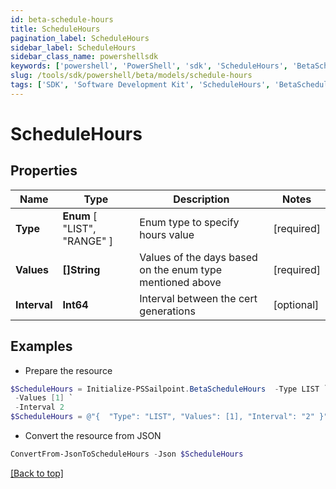 ```yaml
---
id: beta-schedule-hours
title: ScheduleHours
pagination_label: ScheduleHours
sidebar_label: ScheduleHours
sidebar_class_name: powershellsdk
keywords: ['powershell', 'PowerShell', 'sdk', 'ScheduleHours', 'BetaScheduleHours'] 
slug: /tools/sdk/powershell/beta/models/schedule-hours
tags: ['SDK', 'Software Development Kit', 'ScheduleHours', 'BetaScheduleHours']
---
```



# ScheduleHours

## Properties

Name | Type | Description | Notes
------------ | ------------- | ------------- | -------------
**Type** |  **Enum** [  "LIST",    "RANGE" ] | Enum type to specify hours value | [required]
**Values** | **[]String** | Values of the days based on the enum type mentioned above | [required]
**Interval** | **Int64** | Interval between the cert generations | [optional] 

## Examples

- Prepare the resource
```powershell
$ScheduleHours = Initialize-PSSailpoint.BetaScheduleHours  -Type LIST `
 -Values [1] `
 -Interval 2
$ScheduleHours = @"{  "Type": "LIST", "Values": [1], "Interval": "2" }"@
```

- Convert the resource from JSON
```powershell
ConvertFrom-JsonToScheduleHours -Json $ScheduleHours
```


[[Back to top]](#) 

